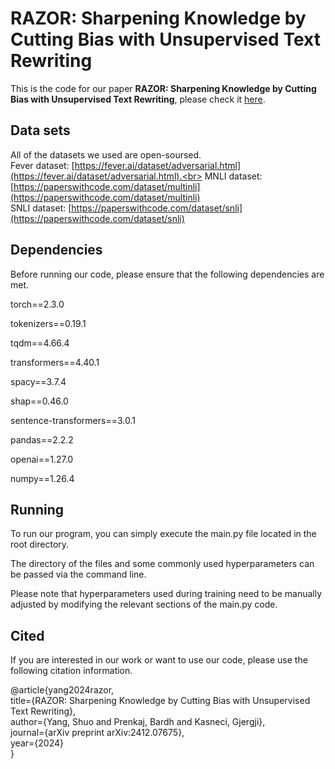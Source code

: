 RAZOR: Sharpening Knowledge by Cutting Bias with Unsupervised Text Rewriting
====
This is the code for our paper **RAZOR: Sharpening Knowledge by Cutting Bias with Unsupervised Text Rewriting**, please check it [here](https://arxiv.org/abs/2412.07675).

Data sets
----
All of the datasets we used are open-soursed.<br>
Fever dataset: [https://fever.ai/dataset/adversarial.html](https://fever.ai/dataset/adversarial.html).<br>
MNLI dataset: [https://paperswithcode.com/dataset/multinli](https://paperswithcode.com/dataset/multinli)<br>
SNLI dataset: [https://paperswithcode.com/dataset/snli](https://paperswithcode.com/dataset/snli)<br>

Dependencies
----
Before running our code, please ensure that the following dependencies are met.<br> 

torch==2.3.0<br> 

tokenizers==0.19.1<br> 

tqdm==4.66.4<br> 

transformers==4.40.1<br> 

spacy==3.7.4<br> 

shap==0.46.0<br> 

sentence-transformers==3.0.1<br> 

pandas==2.2.2<br> 

openai==1.27.0<br> 

numpy==1.26.4<br> 

Running
----
To run our program, you can simply execute the main.py file located in the root directory.<br> 

The directory of the files and some commonly used hyperparameters can be passed via the command line.<br> 

Please note that hyperparameters used during training need to be manually adjusted by modifying the relevant sections of the main.py code.<br> 

Cited
----
If you are interested in our work or want to use our code, please use the following citation information.<br> 

@article{yang2024razor,<br> 
  title={RAZOR: Sharpening Knowledge by Cutting Bias with Unsupervised Text Rewriting},<br> 
  author={Yang, Shuo and Prenkaj, Bardh and Kasneci, Gjergji},<br> 
  journal={arXiv preprint arXiv:2412.07675},<br> 
  year={2024}<br> 
}


